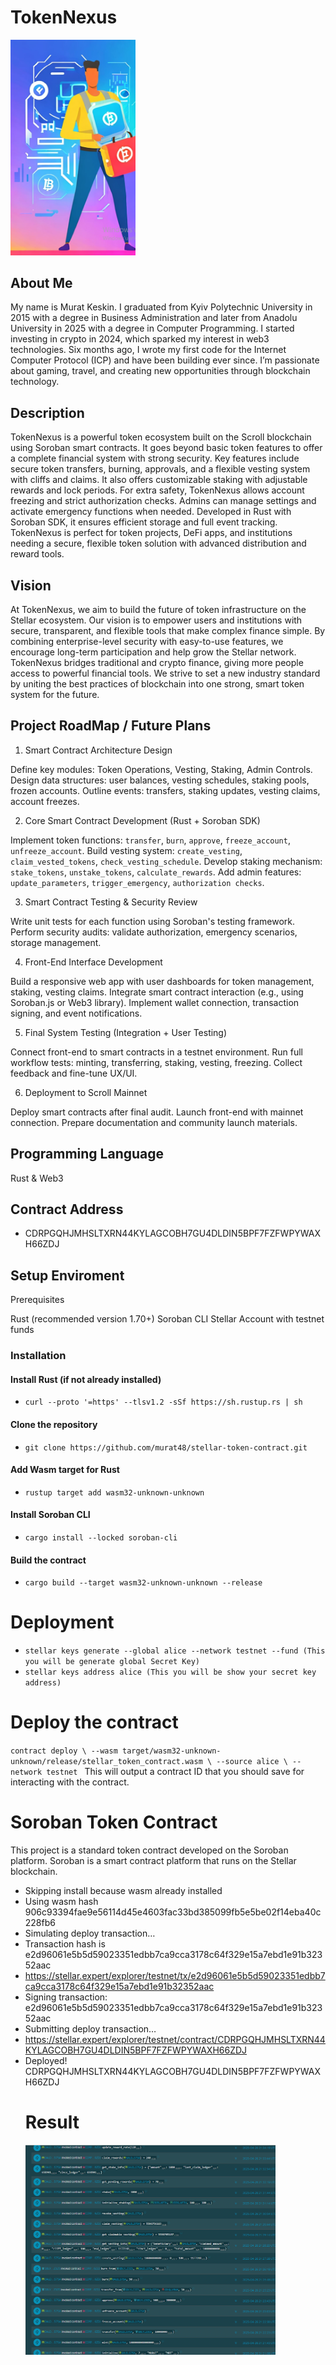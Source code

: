 # TokenNexus

<img src="/mr.png" alt="Profil Resmi" width="200"/>

## About Me

My name is Murat Keskin. I graduated from Kyiv Polytechnic University in 2015 with a degree in Business Administration and later from Anadolu University in 2025 with a degree in Computer Programming. I started investing in crypto in 2024, which sparked my interest in web3 technologies. Six months ago, I wrote my first code for the Internet Computer Protocol (ICP) and have been building ever since. I’m passionate about gaming, travel, and creating new opportunities through blockchain technology.

## Description

TokenNexus is a powerful token ecosystem built on the Scroll blockchain using Soroban smart contracts. It goes beyond basic token features to offer a complete financial system with strong security. Key features include secure token transfers, burning, approvals, and a flexible vesting system with cliffs and claims. It also offers customizable staking with adjustable rewards and lock periods. For extra safety, TokenNexus allows account freezing and strict authorization checks. Admins can manage settings and activate emergency functions when needed. Developed in Rust with Soroban SDK, it ensures efficient storage and full event tracking. TokenNexus is perfect for token projects, DeFi apps, and institutions needing a secure, flexible token solution with advanced distribution and reward tools.

## Vision

At TokenNexus, we aim to build the future of token infrastructure on the Stellar ecosystem. Our vision is to empower users and institutions with secure, transparent, and flexible tools that make complex finance simple. By combining enterprise-level security with easy-to-use features, we encourage long-term participation and help grow the Stellar network. TokenNexus bridges traditional and crypto finance, giving more people access to powerful financial tools. We strive to set a new industry standard by uniting the best practices of blockchain into one strong, smart token system for the future.

## Project RoadMap / Future Plans

1. Smart Contract Architecture Design

Define key modules: Token Operations, Vesting, Staking, Admin Controls.
Design data structures: user balances, vesting schedules, staking pools, frozen accounts.
Outline events: transfers, staking updates, vesting claims, account freezes.

2. Core Smart Contract Development (Rust + Soroban SDK)

Implement token functions: `transfer`, `burn`, `approve`, `freeze_account`, `unfreeze_account`.
Build vesting system: `create_vesting`, `claim_vested_tokens`, `check_vesting_schedule`.
Develop staking mechanism: `stake_tokens`, `unstake_tokens`, `calculate_rewards`.
Add admin features: `update_parameters`, `trigger_emergency`, `authorization checks`.

3. Smart Contract Testing & Security Review

Write unit tests for each function using Soroban's testing framework.
Perform security audits: validate authorization, emergency scenarios, storage management.

4. Front-End Interface Development

Build a responsive web app with user dashboards for token management, staking, vesting claims.
Integrate smart contract interaction (e.g., using Soroban.js or Web3 library).
Implement wallet connection, transaction signing, and event notifications.

5. Final System Testing (Integration + User Testing)

Connect front-end to smart contracts in a testnet environment.
Run full workflow tests: minting, transferring, staking, vesting, freezing.
Collect feedback and fine-tune UX/UI.

6. Deployment to Scroll Mainnet

Deploy smart contracts after final audit.
Launch front-end with mainnet connection.
Prepare documentation and community launch materials.

## Programming Language

Rust & Web3

 ## Contract Address 
 
- CDRPGQHJMHSLTXRN44KYLAGCOBH7GU4DLDIN5BPF7FZFWPYWAXH66ZDJ

## Setup Enviroment

Prerequisites

Rust (recommended version 1.70+)
Soroban CLI
Stellar Account with testnet funds

### Installation

 #### Install Rust (if not already installed)
- `curl --proto '=https' --tlsv1.2 -sSf https://sh.rustup.rs | sh`

 #### Clone the repository
 - `git clone https://github.com/murat48/stellar-token-contract.git`

 #### Add Wasm target for Rust
- `rustup target add wasm32-unknown-unknown`

 #### Install Soroban CLI
 - `cargo install --locked soroban-cli`

#### Build the contract
 - `cargo build --target wasm32-unknown-unknown --release`
 
# Deployment

 - `stellar keys generate --global alice --network testnet --fund (This you will be generate global Secret Key) `
 - `stellar keys address alice (This you will be show your secret key address) `

# Deploy the contract
   `contract deploy \
  --wasm target/wasm32-unknown-unknown/release/stellar_token_contract.wasm \
  --source alice \
  --network testnet `
This will output a contract ID that you should save for interacting with the contract.

# Soroban Token Contract

This project is a standard token contract developed on the Soroban platform. Soroban is a smart contract platform that runs on the Stellar blockchain.

- Skipping install because wasm already installed
- Using wasm hash 906c93394fae9e56114d45e4603fac33bd385099fb5e5be02f14eba40c228fb6
- Simulating deploy transaction…
- Transaction hash is e2d96061e5b5d59023351edbb7ca9cca3178c64f329e15a7ebd1e91b32352aac
- https://stellar.expert/explorer/testnet/tx/e2d96061e5b5d59023351edbb7ca9cca3178c64f329e15a7ebd1e91b32352aac
- Signing transaction: e2d96061e5b5d59023351edbb7ca9cca3178c64f329e15a7ebd1e91b32352aac
- Submitting deploy transaction…
- https://stellar.expert/explorer/testnet/contract/CDRPGQHJMHSLTXRN44KYLAGCOBH7GU4DLDIN5BPF7FZFWPYWAXH66ZDJ
- Deployed!
CDRPGQHJMHSLTXRN44KYLAGCOBH7GU4DLDIN5BPF7FZFWPYWAXH66ZDJ
  # Result
  <img src="/contract.png" alt="Profil Resmi" width="400"/>

